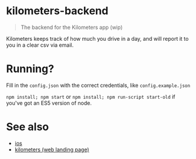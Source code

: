 # kilometers-backend

>The backend for the Kilometers app (wip)

Kilometers keeps track of how much you drive in a day, and will report it to you in a clear csv via email.

# Running?

Fill in the `config.json` with the correct credentials, like `config.example.json`

`npm install; npm start` or `npm install; npm run-script start-old` if you've got an ES5 version of node.

# See also

* [ios](https://github.com/haroenv/kilometers-ios)
* [kilometers (web landing page)](https://github.com/haroenv/kilometers)
